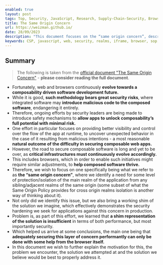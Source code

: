 ```yaml
---
enabled: true
layout: post
tags: Top, Security, JavaScript, Research, Supply-Chain-Security, Browser
title: The Same Origin Concern
url: https://weizman.github.io/
date: 28/09/2023
description: "This document focuses on the “same origin concern”, describing the lack of control apps have over new realms that rise under their own origin, as well as its implications on their safety, how current efforts to address it fail and what browsers can do to help ship a secure and performant solution for the problem"
keywords: CSP, javascript, web, security, realms, iframe, browser, sop, supply chain, composability
---
```


## Summary

> The following is taken from the [official document "The Same Origin Concern"](https://weizmangal.com/content/pdf/The%20same%20origin%20concern.pdf) - **please consider reading the full document**.

* Fortunately, web and browsers continuously **evolve towards a composability driven software development future.**
* While it is good, **such methodology bears great security risks**, where integrated software may **introduce malicious code to the composed software**, endangering it entirely. 
* Therefore, ongoing efforts by security leaders are being made to introduce safety mechanisms to **allow apps to unlock composability’s full potential with minimal risk.**
* One effort in particular focuses on providing better visibility and control over the flow of the app at runtime, to uncover unexpected behavior in the case of it resulting from malicious intentions - a most reasonable **natural outcome of the difficulty in securing composable web apps.**
* However, the road to secure composable software is long and yet to be over, as **critical infrastructures must continuously evolve accordingly.**
* This includes browsers, which in order to enable such initiatives might require similar adjustments, to **help composed software thrive.**
* Therefore, we wish to focus on one specifically being what we refer to as **the “same origin concern”**, where we identify a need for some level of protection/isolation of the main realm of the application from any sibling/adjacent realms of the same origin (some subset of what the Same Origin Policy provides for cross origin realms isolation is another way of thinking about it).
* Not only did we identify this issue, but we also bring a working shim of the solution we imagine, which effectively demonstrates the security hardening we seek for applications against this concern in production.
* Problem is,  as part of this effort, we learned that **a shim representation of the solution is insufficient** in terms of both performance, but most importantly security.
* Which helped us arrive at some conclusions, the main one being that **adequately securing this layer of concern performantly can only be done with some help from the browser itself.**
* In this document we wish to further explain the motivation for this, the problem we encounter, the solution we attempted at and the solution we believe would be best to properly address it.
